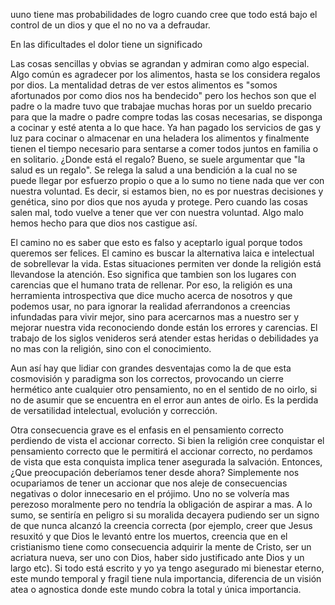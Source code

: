 uuno tiene mas probabilidades de logro cuando cree que todo está bajo el control de un dios y que el no no va a defraudar.  
  
En las dificultades el dolor tiene un significado  
  
Las cosas sencillas y obvias se agrandan y admiran como algo especial. Algo común es agradecer por los alimentos, hasta se los considera regalos por dios. La mentalidad detras de ver estos alimentos es "somos afortunados por como dios nos ha bendecido" pero los hechos son que el padre o la madre tuvo que trabajae muchas horas por un sueldo precario para que la madre o padre compre todas las cosas necesarias, se disponga a cocinar y esté atenta a lo que hace. Ya han pagado los servicios de gas y luz para cocinar o almacenar en una heladera los alimentos y finalmente tienen el tiempo necesario para sentarse a comer todos juntos en familia o en solitario. ¿Donde está el regalo? Bueno, se suele argumentar que "la salud es un regalo". Se relega la salud a una bendición a la cual no se puede llegar por esfuerzo propio o que a lo sumo no tiene nada que ver con nuestra voluntad. Es decir, si estamos bien, no es por nuestras decisiones y genética, sino por dios que nos ayuda y protege. Pero cuando las cosas salen mal, todo vuelve a tener que ver con nuestra voluntad. Algo malo hemos hecho para que dios nos castigue así.  
  
El camino no es saber que esto es falso y aceptarlo igual porque todos queremos ser felices. El camino es buscar la alternativa laica e intelectual de sobrellevar la vida. Estas situaciones permiten ver donde la religión está llevandose la atención. Eso significa que tambien son los lugares con carencias que el humano trata de rellenar. Por eso, la religión es una herramienta introspectiva que dice mucho acerca de nosotros y que podemos usar, no para ignorar la realidad aferrandonos a creencias infundadas para vivir mejor, sino para acercarnos mas a nuestro ser y mejorar nuestra vida reconociendo donde están los errores y carencias. El trabajo de los siglos venideros será atender estas heridas o debilidades ya no mas con la religión, sino con el conocimiento.  
  
  
Aun así hay que lidiar con grandes desventajas como la de que esta cosmovisión y paradigma son los correctos, provocando un cierre hermético ante cualquier otro pensamiento, no en el sentido de no oirlo, si no de asumir que se encuentra en el error aun antes de oirlo. Es la perdida de versatilidad intelectual, evolución y corrección.  
  
  
Otra consecuencia grave es el enfasis en el pensamiento correcto perdiendo de vista el accionar correcto. Si bien la religión cree conquistar el pensamiento correcto que le permitirá el accionar correcto, no perdamos de vista que esta conquista implica tener asegurada la salvación. Entonces, ¿Que preocupación deberíamos tener desde ahora? Simplemente nos ocupariamos de tener un accionar que nos aleje de consecuencias negativas o dolor innecesario en el prójimo. Uno no se volvería mas perezoso moralmente pero no tendría la obligación de aspirar a mas. A lo sumo, se sentiría en peligro si su moralida decayera pudiendo ser un signo de que nunca alcanzó la creencia correcta (por ejemplo, creer que Jesus resuxitó y que Dios le levantó entre los muertos, creencia que en el cristianismo tiene como consecuencia adquirir la mente de Cristo, ser un acriatura nueva, ser uno con Dios, haber sido justificado ante Dios y un largo etc). Si todo está escrito y yo ya tengo asegurado mi bienestar eterno, este mundo temporal y fragil tiene nula importancia, diferencia de un visión atea o agnostica donde este mundo cobra la total y única importancia.